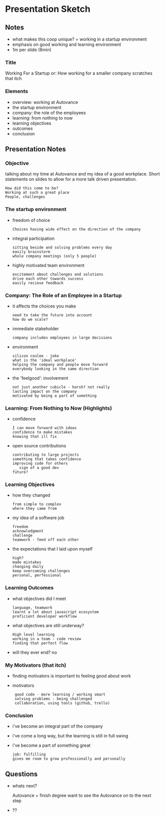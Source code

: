 # Presentation Sketch

## Notes

-   what makes this coop unique? = working in a startup environment
-   emphasis on good working and learning environment
-   1m per slide (8min)

### Title

Working For a Startup or: How working for a smaller company scratches that itch

### Elements

-   overview: working at Autovance
-   the startup environment
-   company: the role of the employees
-   learning: from nothing to now
-   learning objectives
-   outcomes
-   conclusion

## Presentation Notes

### Objective

talking about my time at Autovance and my idea of a good
workplace. Short statements on slides to allow for a more talk
driven presentation.

    How did this come to be?
    Working at such a great place
    People, challenges

### The startup environment

-   freedom of choice

        Choices having wide effect on the direction of the company

-   integral participation

        sitting beside and solving problems every day
        easily brainstorm
        whole company meetings (only 5 people)


-   highly motivated team environment

        excitement about challenges and solutions
        drive each other towards success
        easily recieve feedback

### Company: The Role of an Employee in a Startup

-   it affects the choices you make

        need to take the future into account
        how do we scale?

-   immediate stakeholder

        company includes employees in large decisions

-   environment

        silicon coulee - joke
        what is the 'ideal workplace'
        helping the company and people move forward
        everybody looking in the same direction

-   the 'feelgood': involvement

        not just another cubicle - harsh? not really
        lasting impact on the company
        motivated by being a part of something

### Learning: From Nothing to Now (Highlights)

-   confidence

        I can move forward with ideas
        confidence to make mistakes
        knowing that ill fix

-   open source contributions

        contributing to large projects
        something that takes confidence
        improving code for others
         _ sign of a good dev
        future?

### Learning Objectives

-   how they changed

        from simple to complex
        where they came from

-   my idea of a software job

        freedom
        acknowledgment
        challenge
        teamwork - feed off each other

-   the expectations that I laid upon myself

        high?
        made mistakes
        changing daily
        keep overcoming challenges
        personal, perfessional

### Learning Outcomes

-   what objectives did I meet

        language, teamwork
        learnt a lot about javascript ecosystem
        proficient developer workflow

-   what objectives are still underway?

        High level learning
        working in a team - code review
        finding that perfect flow

-   will they ever end? no

### My Motivators (that itch)

-   finding motivators is important to feeling good about work

-   motivators

         good code - more learning / working smart
         solving problems - being challenged
         collaboration, using tools (github, trello)

### Conclusion

-   i've become an integral part of the company

-   i've come a long way, but the learning is still in full swing

-   i've become a part of something great

        job: fulfilling
        gives me room to grow professionally and personally

## Questions

-   whats next?

      Autovance + finish degree
        want to see the Autovance on to the next step

-   ??

